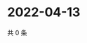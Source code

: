 # 2022-04-13

共 0 条

<!-- BEGIN WEIBO -->
<!-- 最后更新时间 Wed Apr 13 2022 09:17:06 GMT+0800 (China Standard Time) -->

<!-- END WEIBO -->
